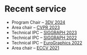 # Recent service
- Program Chair – [3DV 2024](https://3dvconf.github.io/2024/) 
- Area chair – [CVPR 2023](https://cvpr2023.thecvf.com)
- Technical IPC – [SIGGRAPH 2023](https://siggraph.org)
- Technical IPC – [SIGGRAPH 2022](https://s2022.siggraph.org)
- Technical IPC – [EuroGraphics 2022](https://eg2022.univ-reims.fr)
- Area chair – [ECCV 2021](https://research.com/conference/eccv-2021-european-conference-on-computer-vision)
